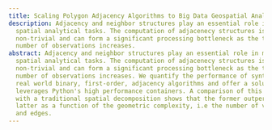```yaml
---
title: Scaling Polygon Adjacency Algorithms to Big Data Geospatial Analysis
description: Adjacency and neighbor structures play an essential role in many
  spatial analytical tasks. The computation of adjacenecy structures is
  non-trivial and can form a significant processing bottleneck as the total
  number of observations increases.
abstract: Adjacency and neighbor structures play an essential role in many
  spatial analytical tasks. The computation of adjacenecy structures is
  non-trivial and can form a significant processing bottleneck as the total
  number of observations increases. We quantify the performance of synthetic and
  real world binary, first-order, adjacency algorithms and offer a solution that
  leverages Python's high performance containers. A comparison of this algorithm
  with a traditional spatial decomposition shows that the former outperforms the
  latter as a function of the geometric complexity, i.e the number of vertices
  and edges.
---
```


